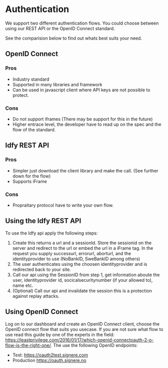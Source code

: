 # Authentication

We support two different authentication flows. You could choose between using our REST API or the OpenID Connect standard.

See the comparision below to find out whats best suits your need.

## OpenID Connect
### Pros
* Industry standard
* Supported in many libraries and framework
* Can be used in javascript client where API keys are not possible to protect.

### Cons
* Do not support iframes (There may be support for this in the future)
* Higher entrace level, the developer have to read up on the spec and the flow of the standard.

## Idfy REST API
### Pros
* Simpler just download the client library and make the call. (See further down for the flow)
* Supports iFrame

### Cons
* Propraitary protocol have to write your own flow.

## Using the Idfy REST API
To use the Idfy api apply the following steps:

1. Create this returns a url and a sessionId. Store the sessionid on the server and redirect to the url or embed the url in a iFrame tag. In the request you supply successurl, errorurl, aborturl, and the identityprovider to use (NoBankID, SweBankID among others)
2. The user authenticates using the choosen identityprovider and is redirected back to your site.
3. Call our api using the SessionID from step 1, get information aboute the user, identityprovider id, socicalsecuritynumber (if your allowed to), name etc.
4. (Optional) Call our api and invalidate the session this is a protection against replay attacks.

## Using OpenID Connect
Log on to our dashboard and create an OpenID Connect client, choose the OpenID connect flow that suits you usecase. If you are not sure what flow to use read this guide by one of the experts in the field: <a href="https://leastprivilege.com/2016/01/17/which-openid-connectoauth-2-o-flow-is-the-right-one/" target="_blank">https://leastprivilege.com/2016/01/17/which-openid-connectoauth-2-o-flow-is-the-right-one/</a>. The use the following OpenID endpoints:
 * Test: https://oauth2test.signere.com
 * Production https://oauth.signere.no
